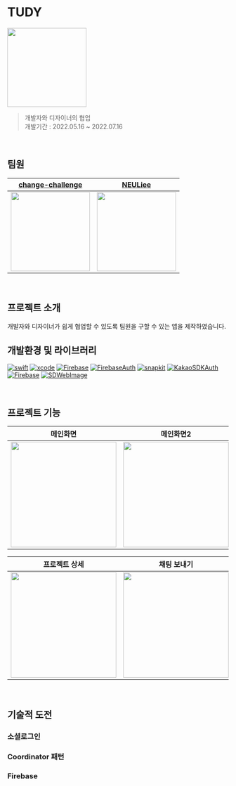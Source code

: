 # TUDY

<img src="https://user-images.githubusercontent.com/39167842/189514317-58766df7-a402-4d77-be3f-a84b32f91783.png" width=180>


> 개발자와 디자이너의 협업  
> 개발기간 : 2022.05.16 ~ 2022.07.16

<br>

## 팀원

|[change-challenge](https://github.com/change-challenge)|[NEULiee]()|
|-|-|
|<img src="https://avatars.githubusercontent.com/u/59588256?v=4" width=180>|<img src="https://avatars.githubusercontent.com/u/39167842?v=4" width=180>|

<br>

## 프로젝트 소개

개발자와 디자이너가 쉽게 협업할 수 있도록 팀원을 구할 수 있는 앱을 제작하였습니다.

## 개발환경 및 라이브러리

[![swift](https://img.shields.io/badge/swift-5.0-orange)]()
[![xcode](https://img.shields.io/badge/Xcode-13.0-blue)]()
[![Firebase](https://img.shields.io/badge/Firebase-red)]()
[![FirebaseAuth](https://img.shields.io/badge/FirebaseAuth-red)]()
[![snapkit](https://img.shields.io/badge/SnapKit-5.6.0-green)]()
[![KakaoSDKAuth](https://img.shields.io/badge/KakaoSDKAuth-yellow)]()
[![Firebase](https://img.shields.io/badge/GoogleSignIn-red)]()
[![SDWebImage](https://img.shields.io/badge/SDWebImage-5.0-green)]()

<br>

## 프로젝트 기능

|메인화면|메인화면2|글 작성|
|-|-|-|
|<img src=https://user-images.githubusercontent.com/39167842/189514566-06a0200b-2dc2-4858-9c09-c066001a9672.png width=240>|<img src="https://user-images.githubusercontent.com/39167842/189514686-e7bc4c23-2f33-47dd-ba11-4a06fdb92a76.gif" width=240>|<img src="https://user-images.githubusercontent.com/39167842/189514640-98dc7118-ded6-47ef-967c-c341c8cf8584.png" width=240>|

|프로젝트 상세|채팅 보내기|
|-|-|
|<img src="https://user-images.githubusercontent.com/39167842/189514727-b1f67287-66c9-4e47-a4f2-ec3ae3ac3aca.gif" width=240>|<img src="https://user-images.githubusercontent.com/39167842/189515184-9fb4369d-564d-44a0-837c-8a194140d25e.gif" width=240>|


<br>

## 기술적 도전

### 소셜로그인

### Coordinator 패턴

### Firebase
